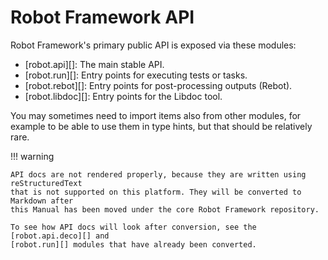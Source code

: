 # Robot Framework API

Robot Framework's primary public API is exposed via these modules:

  * [robot.api][]: The main stable API.
  * [robot.run][]: Entry points for executing tests or tasks.
  * [robot.rebot][]: Entry points for post-processing outputs (Rebot).
  * [robot.libdoc][]: Entry points for the Libdoc tool.

You may sometimes need to import items also from other modules, for example
to be able to use them in type hints, but that should be relatively rare.

!!! warning

    API docs are not rendered properly, because they are written using reStructuredText
    that is not supported on this platform. They will be converted to Markdown after
    this Manual has been moved under the core Robot Framework repository.

    To see how API docs will look after conversion, see the [robot.api.deco][] and
    [robot.run][] modules that have already been converted.

<!-- Rest of the content in this directory is generated by the `generate.py` script. -->
